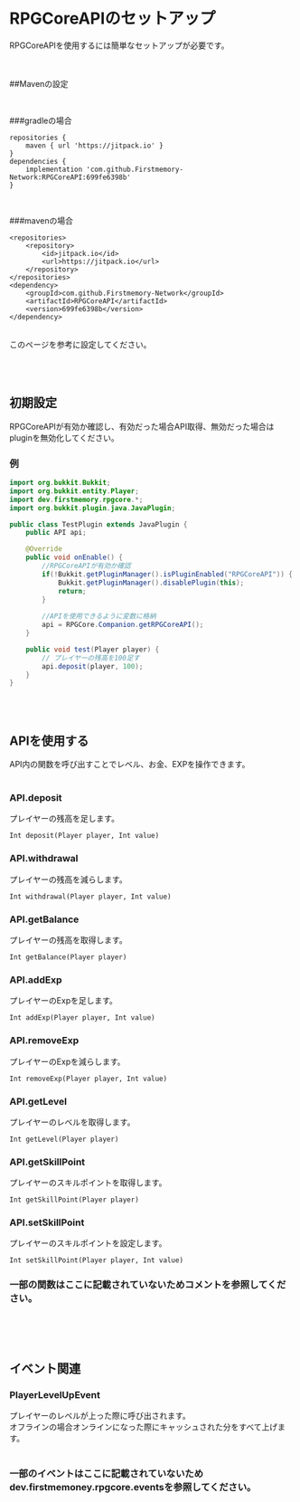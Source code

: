 # RPGCoreAPIのセットアップ
RPGCoreAPIを使用するには簡単なセットアップが必要です。<br>

<br><br>
##Mavenの設定

<br>

###gradleの場合
```
repositories {
	maven { url 'https://jitpack.io' }
}
dependencies {
	implementation 'com.github.Firstmemory-Network:RPGCoreAPI:699fe6398b'
}
```
<br>

###mavenの場合
```
<repositories>
	<repository>
		<id>jitpack.io</id>
		<url>https://jitpack.io</url>
	</repository>
</repositories>
<dependency>
	<groupId>com.github.Firstmemory-Network</groupId>
	<artifactId>RPGCoreAPI</artifactId>
	<version>699fe6398b</version>
</dependency>
```
<br>
このページを参考に設定してください。

<br><br>
## 初期設定
RPGCoreAPIが有効か確認し、有効だった場合API取得、無効だった場合はpluginを無効化してください。
### 例
```java
import org.bukkit.Bukkit;
import org.bukkit.entity.Player;
import dev.firstmemory.rpgcore.*;
import org.bukkit.plugin.java.JavaPlugin;

public class TestPlugin extends JavaPlugin {
    public API api;

    @Override
    public void onEnable() {
        //RPGCoreAPIが有効か確認
        if(!Bukkit.getPluginManager().isPluginEnabled("RPGCoreAPI")) {
            Bukkit.getPluginManager().disablePlugin(this);
            return;
        }
        
        //APIを使用できるように変数に格納
        api = RPGCore.Companion.getRPGCoreAPI();
    }

    public void test(Player player) {
        // プレイヤーの残高を100足す
        api.deposit(player, 100);
    }
}
```
<br><br>
## APIを使用する
API内の関数を呼び出すことでレベル、お金、EXPを操作できます。
<br>
<br>
### API.deposit
プレイヤーの残高を足します。
```
Int deposit(Player player, Int value)
```
### API.withdrawal
プレイヤーの残高を減らします。
```
Int withdrawal(Player player, Int value)
```
### API.getBalance
プレイヤーの残高を取得します。
```
Int getBalance(Player player)
```
### API.addExp
プレイヤーのExpを足します。
```
Int addExp(Player player, Int value)
```
### API.removeExp
プレイヤーのExpを減らします。
```
Int removeExp(Player player, Int value)
```
### API.getLevel
プレイヤーのレベルを取得します。
```
Int getLevel(Player player)
```
### API.getSkillPoint
プレイヤーのスキルポイントを取得します。
```
Int getSkillPoint(Player player)
```
### API.setSkillPoint
プレイヤーのスキルポイントを設定します。
```
Int setSkillPoint(Player player, Int value)
```
### 一部の関数はここに記載されていないためコメントを参照してください。

<br><br><br>
## イベント関連
### PlayerLevelUpEvent
プレイヤーのレベルが上った際に呼び出されます。<br>
オフラインの場合オンラインになった際にキャッシュされた分をすべて上げます。<br>
<br>
### 一部のイベントはここに記載されていないためdev.firstmemoney.rpgcore.eventsを参照してください。
